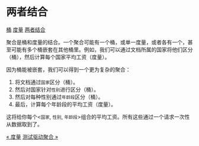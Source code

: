 两者结合
=========

[桶](buckets.md)
[度量](metrics.md)
[两者结合](combining-the-two.md)

聚合是桶和度量的结合。一个聚合可能有一个桶，或单一度量，或者各有一个，甚至可能有多个桶嵌套在其他桶里。例如，我们可以通过文档所属的国家将他们区分（桶），然后计算每个国家平均工资（度量）。

因为桶能被嵌套，我们可以得到一个更为复杂的聚合：

1. 将文档通过`国家`区分（桶）。
2. 然后对国家针对`性别`进行区分（桶）。
3. 然后对每种性别通过`年龄段`区分（桶）。
4. 最后，计算每个年龄段的平均工资（度量）。

这将给你每个<`国家`, `性别`, `年龄段`>组合的平均工资。所有这些通过一个请求一次性从数据取到了。

[« 度量](metrics.md)     [测试驱动聚合 »](aggregation-test-drive.md) 
